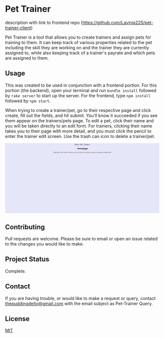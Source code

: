 # Pet Trainer
description with link to frontend repo
(https://github.com/Lavinia225/pet-trainer-client)

Pet Trainer is a tool that allows you to create trainers and assign pets for training to them. It can keep track of various properties related to the pet including the skill they are working on and the trainer they are currently assigned to, while also keeping track of a trainer's payrate and which pets are assigned to them. 

## Usage

This was created to be used in conjunction with a frontend portion. For this portion (the backend), open your terminal and run `bundle install` followed by `rake server` to start up the server. For the frontend, type `npm install` followed by `npm start`.

When trying to create a trainer/pet, go to their respective page and click create, fill out the fields, and hit submit. You'll know it succeeded if you see them appear on the trainers/pets page. To edit a pet, click their name and you will be taken directly to an edit form. For trainers, clicking their name takes you to their page with more detail, and you must click the pencil to enter the trainer edit screen. Use the trash can icon to delete a trainer/pet. 

![Usage Gif](./demonstration.gif)

## Contributing

Pull requests are welcome. Please be sure to email or open an issue related to the changes you would like to make.

## Project Status

Complete.

## Contact

If you are having trouble, or would like to make a request or query, contact thepuddingdeity@gmail.com with the email subject as Pet-Trainer Query.

## License

[MIT](https://choosealicense.com/licenses/mit/)